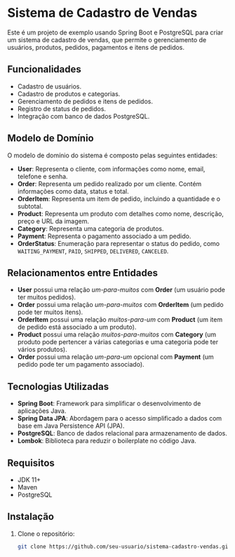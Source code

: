 # Sistema de Cadastro de Vendas

Este é um projeto de exemplo usando Spring Boot e PostgreSQL para criar um sistema de cadastro de vendas, que permite o gerenciamento de usuários, produtos, pedidos, pagamentos e itens de pedidos.

## Funcionalidades

- Cadastro de usuários.
- Cadastro de produtos e categorias.
- Gerenciamento de pedidos e itens de pedidos.
- Registro de status de pedidos.
- Integração com banco de dados PostgreSQL.

## Modelo de Domínio

O modelo de domínio do sistema é composto pelas seguintes entidades:

- **User**: Representa o cliente, com informações como nome, email, telefone e senha.
- **Order**: Representa um pedido realizado por um cliente. Contém informações como data, status e total.
- **OrderItem**: Representa um item de pedido, incluindo a quantidade e o subtotal.
- **Product**: Representa um produto com detalhes como nome, descrição, preço e URL da imagem.
- **Category**: Representa uma categoria de produtos.
- **Payment**: Representa o pagamento associado a um pedido.
- **OrderStatus**: Enumeração para representar o status do pedido, como `WAITING_PAYMENT`, `PAID`, `SHIPPED`, `DELIVERED`, `CANCELED`.

## Relacionamentos entre Entidades

- **User** possui uma relação *um-para-muitos* com **Order** (um usuário pode ter muitos pedidos).
- **Order** possui uma relação *um-para-muitos* com **OrderItem** (um pedido pode ter muitos itens).
- **OrderItem** possui uma relação *muitos-para-um* com **Product** (um item de pedido está associado a um produto).
- **Product** possui uma relação *muitos-para-muitos* com **Category** (um produto pode pertencer a várias categorias e uma categoria pode ter vários produtos).
- **Order** possui uma relação *um-para-um* opcional com **Payment** (um pedido pode ter um pagamento associado).
  
## Tecnologias Utilizadas

- **Spring Boot**: Framework para simplificar o desenvolvimento de aplicações Java.
- **Spring Data JPA**: Abordagem para o acesso simplificado a dados com base em Java Persistence API (JPA).
- **PostgreSQL**: Banco de dados relacional para armazenamento de dados.
- **Lombok**: Biblioteca para reduzir o boilerplate no código Java.

## Requisitos

- JDK 11+
- Maven
- PostgreSQL

## Instalação

1. Clone o repositório:

   ```bash
   git clone https://github.com/seu-usuario/sistema-cadastro-vendas.git
